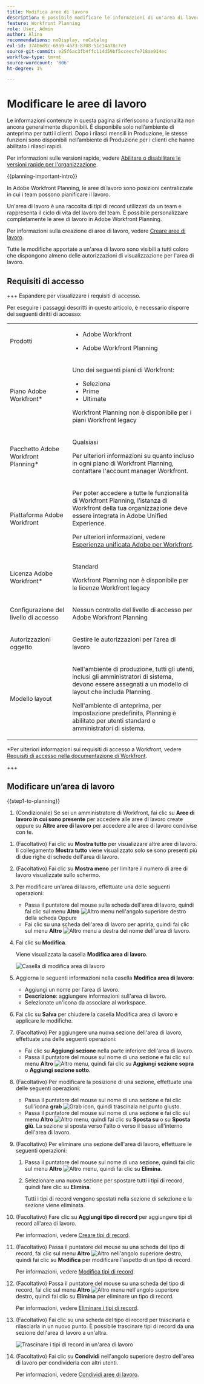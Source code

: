 ```yaml
---
title: Modifica aree di lavoro
description: È possibile modificare le informazioni di un'area di lavoro esistente, ad esempio rinominarla.
feature: Workfront Planning
role: User, Admin
author: Alina
recommendations: noDisplay, noCatalog
exl-id: 374b6d9c-69a9-4a73-8708-51c14a78c7c9
source-git-commit: e25f6ac3fb4ffc114d59bf5cceecfe718ae914ec
workflow-type: tm+mt
source-wordcount: '806'
ht-degree: 1%

---
```



# Modificare le aree di lavoro

<span class="preview">Le informazioni contenute in questa pagina si riferiscono a funzionalità non ancora generalmente disponibili. È disponibile solo nell’ambiente di anteprima per tutti i clienti. Dopo i rilasci mensili in Produzione, le stesse funzioni sono disponibili nell’ambiente di Produzione per i clienti che hanno abilitato i rilasci rapidi. </span>

<span class="preview">Per informazioni sulle versioni rapide, vedere [Abilitare o disabilitare le versioni rapide per l&#39;organizzazione](/help/quicksilver/administration-and-setup/set-up-workfront/configure-system-defaults/enable-fast-release-process.md). </span>

{{planning-important-intro}}

In Adobe Workfront Planning, le aree di lavoro sono posizioni centralizzate in cui i team possono pianificare il lavoro.

Un&#39;area di lavoro è una raccolta di tipi di record utilizzati da un team e rappresenta il ciclo di vita del lavoro del team. È possibile personalizzare completamente le aree di lavoro in Adobe Workfront Planning.

Per informazioni sulla creazione di aree di lavoro, vedere [Creare aree di lavoro](/help/quicksilver/planning/architecture/create-workspaces.md).

Tutte le modifiche apportate a un&#39;area di lavoro sono visibili a tutti coloro che dispongono almeno delle autorizzazioni di visualizzazione per l&#39;area di lavoro.

## Requisiti di accesso

+++ Espandere per visualizzare i requisiti di accesso.

Per eseguire i passaggi descritti in questo articolo, è necessario disporre dei seguenti diritti di accesso:

<table style="table-layout:auto"> 
<col> 
</col> 
<col> 
</col> 
<tbody> 
    <tr> 
<tr> 
<td> 
   <p> Prodotti</p> </td> 
   <td> 
   <ul><li><p> Adobe Workfront</p></li> 
   <li><p> Adobe Workfront Planning<p></li></ul></td> 
  </tr>   
<tr> 
   <td role="rowheader"><p>Piano Adobe Workfront*</p></td> 
   <td> 
<p>Uno dei seguenti piani di Workfront:</p> 
<ul><li>Seleziona</li> 
<li>Prime</li> 
<li>Ultimate</li></ul> 
<p>Workfront Planning non è disponibile per i piani Workfront legacy</p> 
   </td> 
<tr> 
   <td role="rowheader"><p>Pacchetto Adobe Workfront Planning*</p></td> 
   <td> 
<p>Qualsiasi </p> 
<p>Per ulteriori informazioni su quanto incluso in ogni piano di Workfront Planning, contattare l'account manager Workfront. </p> 
   </td> 
 <tr> 
   <td role="rowheader"><p>Piattaforma Adobe Workfront</p></td> 
   <td> 
<p>Per poter accedere a tutte le funzionalità di Workfront Planning, l’istanza di Workfront della tua organizzazione deve essere integrata in Adobe Unified Experience.</p> 
<p>Per ulteriori informazioni, vedere <a href="/help/quicksilver/workfront-basics/navigate-workfront/workfront-navigation/adobe-unified-experience.md">Esperienza unificata Adobe per Workfront</a>. </p> 
   </td> 
   </tr> 
  </tr> 
  <tr> 
   <td role="rowheader"><p>Licenza Adobe Workfront*</p></td> 
   <td><p> Standard</p>
   <p>Workfront Planning non è disponibile per le licenze Workfront legacy</p> 
  </td> 
  </tr> 
  <tr> 
   <td role="rowheader"><p>Configurazione del livello di accesso</p></td> 
   <td> <p>Nessun controllo del livello di accesso per Adobe Workfront Planning</p>   
</td> 
  </tr> 
<tr> 
   <td role="rowheader"><p>Autorizzazioni oggetto</p></td> 
   <td>  <p>Gestire le autorizzazioni per l’area di lavoro </p>   </td> 
  </tr> 
<tr> 
   <td role="rowheader"><p>Modello layout</p></td> 
   <td> <p>Nell'ambiente di produzione, tutti gli utenti, inclusi gli amministratori di sistema, devono essere assegnati a un modello di layout che includa Planning.</p>
<p><span class="preview">Nell'ambiente di anteprima, per impostazione predefinita, Planning è abilitato per utenti standard e amministratori di sistema.</span></p> </td> 
  </tr> 
</tbody> 
</table>

*Per ulteriori informazioni sui requisiti di accesso a Workfront, vedere [Requisiti di accesso nella documentazione di Workfront](/help/quicksilver/administration-and-setup/add-users/access-levels-and-object-permissions/access-level-requirements-in-documentation.md).

+++


## Modificare un’area di lavoro

{{step1-to-planning}}

1. (Condizionale) Se sei un amministratore di Workfront, fai clic su **Aree di lavoro in cui sono presente** per accedere alle aree di lavoro create oppure su **Altre aree di lavoro** per accedere alle aree di lavoro condivise con te.

<!--***********Replace the steps from the next below till the "Update the following information in the Edit workspace box:" (but keep this last step)*******-->

1. (Facoltativo) Fai clic su **Mostra tutto** per visualizzare altre aree di lavoro. Il collegamento **Mostra tutto** viene visualizzato solo se sono presenti più di due righe di schede dell&#39;area di lavoro.
1. (Facoltativo) Fai clic su **Mostra meno** per limitare il numero di aree di lavoro visualizzate sullo schermo.
1. Per modificare un&#39;area di lavoro, effettuate una delle seguenti operazioni:

   * Passa il puntatore del mouse sulla scheda dell&#39;area di lavoro, quindi fai clic sul menu **Altro** ![Altro menu](assets/more-menu.png) nell&#39;angolo superiore destro della scheda
Oppure
   * Fai clic su una scheda dell&#39;area di lavoro per aprirla, quindi fai clic sul menu **Altro** ![Altro menu](assets/more-menu.png) a destra del nome dell&#39;area di lavoro.
1. Fai clic su **Modifica**.

   Viene visualizzata la casella **Modifica area di lavoro**.

   ![Casella di modifica area di lavoro](assets/edit-workspace-box.png)

1. Aggiorna le seguenti informazioni nella casella **Modifica area di lavoro**:

   * Aggiungi un nome per l’area di lavoro. <!--did they add a label for this field?-->
   * **Descrizione**: aggiungere informazioni sull&#39;area di lavoro.
   * Selezionate un&#39;icona da associare al workspace.

1. Fai clic su **Salva** per chiudere la casella Modifica area di lavoro e applicare le modifiche.

1. (Facoltativo) Per aggiungere una nuova sezione dell&#39;area di lavoro, effettuate una delle seguenti operazioni:

   * Fai clic su **Aggiungi sezione** nella parte inferiore dell&#39;area di lavoro.
   * Passa il puntatore del mouse sul nome di una sezione e fai clic sul menu **Altro** ![Altro menu](assets/more-menu.png), quindi fai clic su **Aggiungi sezione sopra** o **Aggiungi sezione sotto**.

1. (Facoltativo) Per modificare la posizione di una sezione, effettuate una delle seguenti operazioni:

   * Passa il puntatore del mouse sul nome di una sezione e fai clic sull&#39;icona **grab** ![Grab icon](assets/grab-icon.png), quindi trascinala nel punto giusto.
   * Passa il puntatore del mouse sul nome di una sezione e fai clic sul menu **Altro** ![Altro menu](assets/more-menu.png), quindi fai clic su **Sposta su** o su **Sposta giù**. La sezione si sposta verso l&#39;alto o verso il basso all&#39;interno dell&#39;area di lavoro.

1. (Facoltativo) Per eliminare una sezione dell&#39;area di lavoro, effettuare le seguenti operazioni:

   1. Passa il puntatore del mouse sul nome di una sezione, quindi fai clic sul menu **Altro** ![Altro menu](assets/more-menu.png), quindi fai clic su **Elimina**. <!--add screen shot when UI is final?-->
   1. Selezionare una nuova sezione per spostare tutti i tipi di record, quindi fare clic su **Elimina**. <!--check the button name; logged a bug to change it to "Delete" from "Delete section".-->

      Tutti i tipi di record vengono spostati nella sezione di selezione e la sezione viene eliminata.

1. (Facoltativo) Fare clic su **Aggiungi tipo di record** per aggiungere tipi di record all&#39;area di lavoro.

   Per informazioni, vedere [Creare tipi di record](/help/quicksilver/planning/architecture/create-record-types.md).

1. (Facoltativo) Passa il puntatore del mouse su una scheda del tipo di record, fai clic sul menu **Altro** ![Altro](assets/more-menu.png) nell&#39;angolo superiore destro, quindi fai clic su **Modifica** per modificare l&#39;aspetto di un tipo di record.

   Per informazioni, vedere [Modifica tipi di record](/help/quicksilver/planning/architecture/edit-record-types.md).

1. (Facoltativo) Passa il puntatore del mouse su una scheda del tipo di record, fai clic sul menu **Altro** ![Altro menu](assets/more-menu.png) nell&#39;angolo superiore destro, quindi fai clic su **Elimina** per eliminare un tipo di record.

   Per informazioni, vedere [Eliminare i tipi di record](/help/quicksilver/planning/architecture/delete-record-types.md).

1. (Facoltativo) Fai clic su una scheda del tipo di record per trascinarla e rilasciarla in un nuovo punto. È possibile trascinare tipi di record da una sezione dell&#39;area di lavoro a un&#39;altra.

   ![Trascinare i tipi di record in un&#39;area di lavoro](assets/drag-and-drop-record-types-in-a-workspace.png)

1. (Facoltativo) Fai clic su **Condividi** nell&#39;angolo superiore destro dell&#39;area di lavoro per condividerla con altri utenti.

   Per informazioni, vedere [Condividi aree di lavoro](/help/quicksilver/planning/access/share-workspaces.md).
